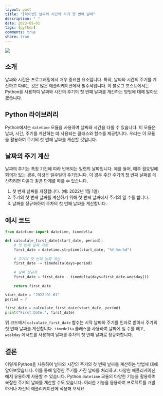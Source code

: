```yaml
---
layout: post
title: "[파이썬] 날짜와 시간의 주기 첫 번째 날짜"
description: " "
date: 2023-09-01
tags: [python]
comments: true
share: true
---
```


![](https://images.unsplash.com/photo-1630437252767-7acec8b26c80)

## 소개

날짜와 시간은 프로그래밍에서 매우 중요한 요소입니다. 특히, 날짜와 시간의 주기를 계산하고 다루는 것은 많은 애플리케이션에서 필수적입니다. 이 블로그 포스트에서는 Python을 사용하여 날짜와 시간의 주기의 첫 번째 날짜를 계산하는 방법에 대해 알아보겠습니다.

## Python 라이브러리

Python에서는 `datetime` 모듈을 사용하여 날짜와 시간을 다룰 수 있습니다. 이 모듈은 날짜, 시간, 주기를 계산하는 데 사용되는 클래스와 함수를 제공합니다. 우리는 이 모듈을 활용하여 주기의 첫 번째 날짜를 계산할 것입니다.

## 날짜의 주기 계산

날짜의 주기는 특정 기간에 따라 반복되는 일련의 날짜입니다. 예를 들어, 매주 월요일에 회의가 있는 경우, 이것은 일주일의 주기입니다. 이 경우 주간 주기의 첫 번째 날짜를 계산하려면 다음과 같은 단계를 따를 수 있습니다.

1. 첫 번째 날짜를 지정합니다. (예: 2022년 1월 1일)
2. 주기의 첫 번째 날짜를 계산하기 위해 첫 번째 날짜에서 주기의 일 수를 뺍니다.
3. 날짜를 정규화하여 주차의 첫 번째 날짜를 계산합니다.

## 예시 코드

```python
from datetime import datetime, timedelta

def calculate_first_date(start_date, period):
    # 첫 번째 날짜 지정
    first_date = datetime.strptime(start_date, "%Y-%m-%d")
    
    # 주기의 첫 번째 날짜 계산
    first_date -= timedelta(days=period)
    
    # 날짜 정규화
    first_date = first_date - timedelta(days=first_date.weekday())
    
    return first_date

start_date = "2022-01-01"
period = 7

first_date = calculate_first_date(start_date, period)
print("First Date:", first_date)
```

위 코드에서 `calculate_first_date` 함수는 시작 날짜와 주기를 인자로 받아서 주기의 첫 번째 날짜를 계산합니다. `timedelta` 클래스를 사용하여 날짜에 일 수를 빼고, `weekday` 메서드를 사용하여 날짜를 주차의 첫 번째 날짜로 정규화합니다.

## 결론

이렇게 Python을 사용하여 날짜와 시간의 주기의 첫 번째 날짜를 계산하는 방법에 대해 알아보았습니다. 이를 통해 일정한 주기를 가진 날짜를 처리하고, 다양한 애플리케이션에서 유용하게 사용할 수 있습니다. Python `datetime` 모듈의 다양한 기능을 활용하여 복잡한 주기의 날짜를 계산할 수도 있습니다. 이러한 기능을 응용하여 프로젝트를 개발하거나 자신의 애플리케이션에 적용해 보세요.